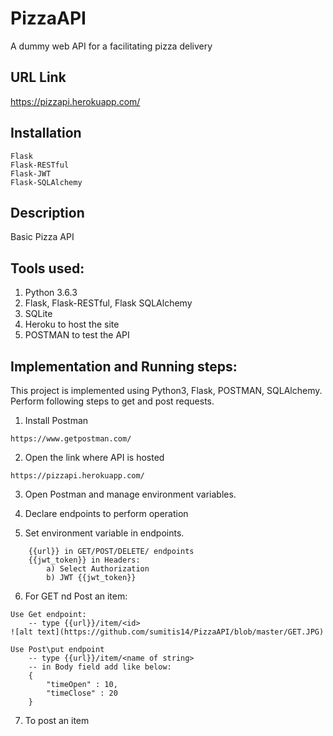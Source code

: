 # PizzaAPI
A dummy web API for a facilitating pizza delivery

## URL Link
https://pizzapi.herokuapp.com/

## Installation

```
Flask
Flask-RESTful
Flask-JWT
Flask-SQLAlchemy
```

## Description
Basic Pizza API

## Tools used:
1. Python 3.6.3
2. Flask, Flask-RESTful, Flask SQLAlchemy
3. SQLite
4. Heroku to host the site
5. POSTMAN to test the API

## Implementation and Running steps:
This project is implemented using Python3, Flask, POSTMAN, SQLAlchemy.
Perform following steps to get and post requests.
1. Install Postman
```
https://www.getpostman.com/
```
2. Open the link where API is hosted
```
https://pizzapi.herokuapp.com/
```
3. Open Postman and manage environment variables.

4. Declare endpoints to perform operation

5. Set environment variable in endpoints.
```
    {{url}} in GET/POST/DELETE/ endpoints
    {{jwt_token}} in Headers:
        a) Select Authorization
        b) JWT {{jwt_token}}
```

6. For GET nd Post an item:
```
Use Get endpoint:
    -- type {{url}}/item/<id>
![alt text](https://github.com/sumitis14/PizzaAPI/blob/master/GET.JPG)

Use Post\put endpoint
    -- type {{url}}/item/<name of string>
    -- in Body field add like below:
    {
	    "timeOpen" : 10,
	    "timeClose" : 20
    }
```

7. To post an item
